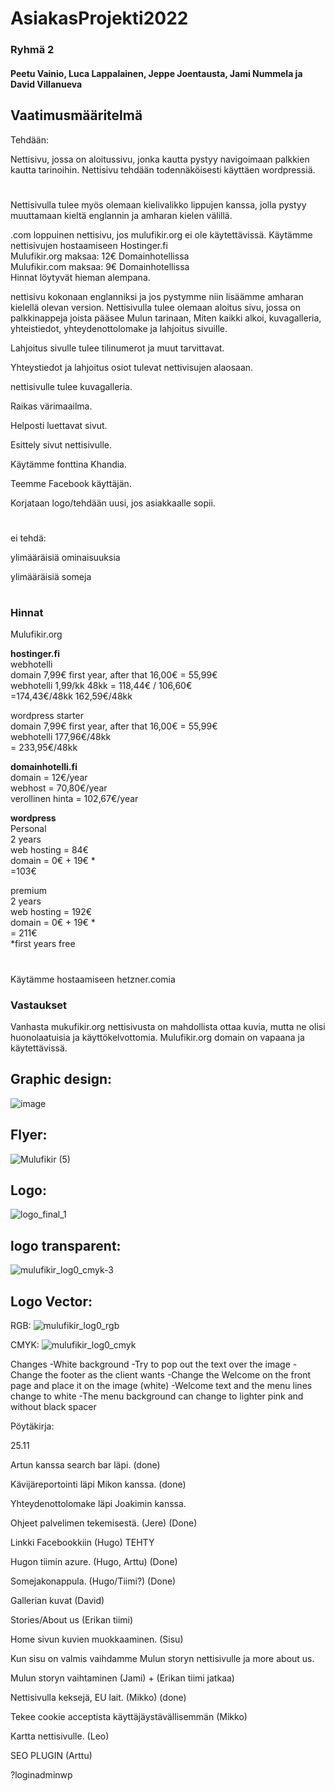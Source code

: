 # AsiakasProjekti2022
### Ryhmä 2
#### Peetu Vainio, Luca Lappalainen, Jeppe Joentausta, Jami Nummela ja David Villanueva

## Vaatimusmääritelmä

Tehdään:

Nettisivu, jossa on aloitussivu, jonka kautta pystyy navigoimaan palkkien kautta tarinoihin. Nettisivu tehdään todennäköisesti käyttäen wordpressiä.
#
Nettisivulla tulee myös olemaan kielivalikko lippujen kanssa, jolla pystyy muuttamaan kieltä englannin ja amharan kielen välillä.

.com loppuinen nettisivu, jos mulufikir.org ei ole käytettävissä. Käytämme nettisivujen hostaamiseen Hostinger.fi  
Mulufikir.org maksaa: 12€ Domainhotellissa  
Mulufikir.com maksaa: 9€ Domainhotellissa  
Hinnat löytyvät hieman alempana.  

nettisivu kokonaan englanniksi ja jos pystymme niin lisäämme amharan kielellä olevan version. 
Nettisivulla tulee olemaan aloitus sivu, jossa on palkkinappeja joista pääsee Mulun tarinaan, Miten kaikki alkoi, kuvagalleria, yhteistiedot, yhteydenottolomake ja lahjoitus sivuille. 

Lahjoitus sivulle tulee tilinumerot ja muut tarvittavat.

Yhteystiedot ja lahjoitus osiot tulevat nettivisujen alaosaan.

nettisivulle tulee kuvagalleria.

Raikas värimaailma.

Helposti luettavat sivut.

Esittely sivut nettisivulle.

Käytämme fonttina Khandia.

Teemme Facebook käyttäjän.

Korjataan logo/tehdään uusi, jos asiakkaalle sopii.
#
ei tehdä: 

ylimääräisiä ominaisuuksia

ylimääräisiä someja
#

### Hinnat
Mulufikir.org  

**hostinger.fi**   
webhotelli  
domain 7,99€ first year, after that 16,00€ = 55,99€  
webhotelli 1,99/kk 48kk = 118,44€ / 106,60€  
=174,43€/48kk 162,59€/48kk  

wordpress starter  
domain 7,99€ first year, after that 16,00€ = 55,99€  
webhotelli 177,96€/48kk  
= 233,95€/48kk  


**domainhotelli.fi**  
domain = 12€/year  
webhost = 70,80€/year  
verollinen hinta = 102,67€/year  
  
**wordpress**  
Personal  
2 years  
web hosting = 84€   
domain = 0€ + 19€ *  
=103€  

premium  
2 years  
web hosting = 192€  
domain = 0€ + 19€ *  
= 211€  
*first years free  
#



Käytämme hostaamiseen hetzner.comia



### Vastaukset
Vanhasta mukufikir.org nettisivusta on mahdollista ottaa kuvia, mutta ne olisi huonolaatuisia ja käyttökelvottomia.
Mulufikir.org domain on vapaana ja käytettävissä.

## Graphic design:
  

  ![image](https://user-images.githubusercontent.com/113332609/203037917-963dd56a-71d7-4b48-8529-cdb842711bef.png)

## Flyer:
![Mulufikir (5)](https://user-images.githubusercontent.com/113332647/202651961-9d12f9d8-a591-490a-afb1-cabdb57f8ebe.png)

## Logo:
  ![logo_final_1](https://user-images.githubusercontent.com/113332647/199945413-7d219c3b-d576-4b0e-acf4-222acf77ff54.png)
  

## logo transparent:
![mulufikir_log0_cmyk-3](https://user-images.githubusercontent.com/113332647/202147496-64c17f22-41eb-4fd6-bd33-b061a36d09f3.png)


## Logo Vector:
  RGB:
  ![mulufikir_log0_rgb](https://user-images.githubusercontent.com/113332647/200809861-0226cd90-9181-4661-81b4-b80b0c098620.svg)

  CMYK:
  ![mulufikir_log0_cmyk](https://user-images.githubusercontent.com/113332647/200810032-ac311988-8936-4cc3-8942-07f10e3f3635.svg)

Changes
-White background
-Try to pop out the text over the image
-Change the footer as the client wants
-Change the Welcome on the front page and place it on the image (white)
-Welcome text and the menu lines change to white
-The menu background can change to lighter pink and without black spacer


Pöytäkirja:

25.11

Artun kanssa search bar läpi. (done)

Kävijäreportointi läpi Mikon kanssa. (done)

Yhteydenottolomake läpi Joakimin kanssa.

Ohjeet palvelimen tekemisestä. (Jere) (Done)


Linkki Facebookkiin (Hugo) TEHTY


Hugon tiimin azure. (Hugo, Arttu) (Done)

Somejakonappula. (Hugo/Tiimi?) (Done)

Gallerian kuvat (David)

Stories/About us (Erikan tiimi)

Home sivun kuvien muokkaaminen. (Sisu)

Kun sisu on valmis vaihdamme Mulun storyn nettisivulle ja more about us.

Mulun storyn vaihtaminen (Jami) + (Erikan tiimi jatkaa)

Nettisivulla keksejä, EU lait. (Mikko) (done)

Tekee cookie acceptista käyttäjäystävällisemmän (Mikko)

Kartta nettisivulle. (Leo)

SEO PLUGIN (Arttu)

?loginadminwp
